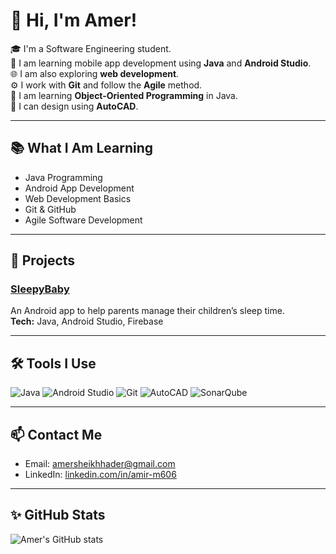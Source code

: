 # 👋 Hi, I'm Amer!

🎓 I'm a Software Engineering student.  
📱 I am learning mobile app development using **Java** and **Android Studio**.  
🌐 I am also exploring **web development**.  
⚙️ I work with **Git** and follow the **Agile** method.  
🧠 I am learning **Object-Oriented Programming** in Java.  
📐 I can design using **AutoCAD**.  

---

## 📚 What I Am Learning

- Java Programming  
- Android App Development  
- Web Development Basics  
- Git & GitHub  
- Agile Software Development  

---

## 🚀 Projects

### [SleepyBaby](https://github.com/AMIR1606/SleepyBaby)
An Android app to help parents manage their children’s sleep time.  
**Tech:** Java, Android Studio, Firebase  

---

## 🛠 Tools I Use

![Java](https://img.shields.io/badge/Java-ED8B00?style=for-the-badge&logo=java&logoColor=white)
![Android Studio](https://img.shields.io/badge/Android%20Studio-3DDC84?style=for-the-badge&logo=android-studio&logoColor=white)
![Git](https://img.shields.io/badge/Git-F05032?style=for-the-badge&logo=git&logoColor=white)
![AutoCAD](https://img.shields.io/badge/AutoCAD-E34F26?style=for-the-badge&logo=autodesk&logoColor=white)
![SonarQube](https://img.shields.io/badge/SonarQube-4E9BCD?style=for-the-badge&logo=sonarqube&logoColor=white)

---

## 📫 Contact Me

- Email: amersheikhhader@gmail.com  
- LinkedIn: [linkedin.com/in/amir-m606](https://linkedin.com/in/amir-m606)

---

## ✨ GitHub Stats

![Amer's GitHub stats](https://github-readme-stats.vercel.app/api?username=AMIR1606&show_icons=true&theme=radical)
